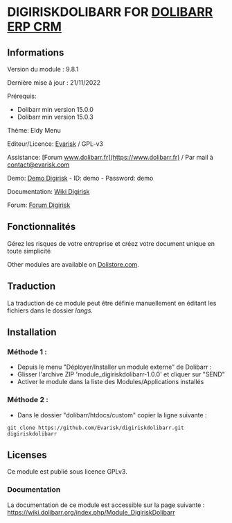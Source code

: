 # DIGIRISKDOLIBARR FOR [DOLIBARR ERP CRM](https://www.dolibarr.org)

## Informations

Version du module : 9.8.1

Dernière mise à jour : 21/11/2022

Prérequis:
* Dolibarr min version 15.0.0
* Dolibarr min version 15.0.3

Thème: Eldy Menu

Editeur/Licence: [Evarisk](https://www.evarisk.com) / GPL-v3

Assistance: [Forum www.dolibarr.fr](https://www.dolibarr.fr) / Par mail à contact@evarisk.com

Demo: [Demo Digirisk](https://www.demodoli.digirisk.com) - ID: demo - Password: demo

Documentation: [Wiki Digirisk](https://wiki.dolibarr.org/index.php/Module_DigiriskDolibarr)

Forum: [Forum Digirisk](https://www.dolibarr.fr/forum/t/module-digirisk-document-unique/37119)

## Fonctionnalités

Gérez les risques de votre entreprise et créez votre document unique en toute simplicité

Other modules are available on [Dolistore.com](https://www.dolistore.com).

## Traduction

La traduction de ce module peut être définie manuellement en éditant les fichiers dans le dossier *langs*.

## Installation

### Méthode 1 :

- Depuis le menu "Déployer/Installer un module externe" de Dolibarr : 
- Glisser l'archive ZIP 'module_digiriskdolibarr-1.0.0' et cliquer sur "SEND"
- Activer le module dans la liste des Modules/Applications installés

### Méthode 2 :

- Dans le dossier "dolibarr/htdocs/custom" copier la ligne suivante :
```
git clone https://github.com/Evarisk/digiriskdolibarr.git digiriskdolibarr
```

## Licenses

Ce module est publié sous licence GPLv3.

### Documentation

La documentation de ce module est accessible sur la page suivante :
https://wiki.dolibarr.org/index.php/Module_DigiriskDolibarr
